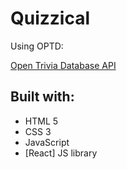 # Quizzical

Using OPTD:

[Open Trivia Database API](https://opentdb.com/)

## Built with:

- HTML 5
- CSS 3
- JavaScript
- [React] JS library
